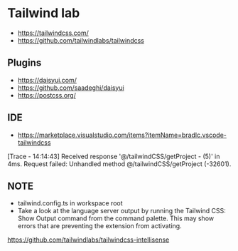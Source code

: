 # Tailwind lab

- https://tailwindcss.com/
- https://github.com/tailwindlabs/tailwindcss

## Plugins 

- https://daisyui.com/
- https://github.com/saadeghi/daisyui
- https://postcss.org/

## IDE

- https://marketplace.visualstudio.com/items?itemName=bradlc.vscode-tailwindcss

[Trace - 14:14:43] Received response '@/tailwindCSS/getProject - (5)' in 4ms. Request failed: Unhandled method @/tailwindCSS/getProject (-32601).

## NOTE

- tailwind.config.ts in workspace root
- Take a look at the language server output by running the Tailwind CSS: Show Output command from the command palette. This may show errors that are preventing the extension from activating.


https://github.com/tailwindlabs/tailwindcss-intellisense
